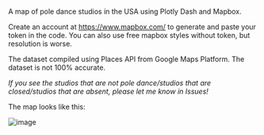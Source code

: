 A map of pole dance studios in the USA using Plotly Dash and Mapbox.  

Create an account at https://www.mapbox.com/ to generate and paste your token in the code. You can also use free mapbox styles without token, but resolution is worse. 

The dataset compiled using Places API from Google Maps Platform. The dataset is not 100% accurate.  

*If you see the studios that are not pole dance/studios that are closed/studios that are absent, please let me know in Issues!*

The map looks like this:

![image](https://user-images.githubusercontent.com/76028917/232584069-ee22cf77-2d93-45ed-899d-ab77e5099f20.png)

